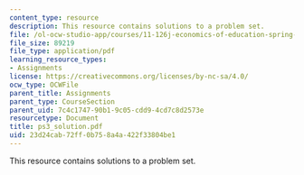 ```yaml
---
content_type: resource
description: This resource contains solutions to a problem set.
file: /ol-ocw-studio-app/courses/11-126j-economics-of-education-spring-2007/23d24cab72ff0b758a4a422f33804be1_ps3_solution.pdf
file_size: 89219
file_type: application/pdf
learning_resource_types:
- Assignments
license: https://creativecommons.org/licenses/by-nc-sa/4.0/
ocw_type: OCWFile
parent_title: Assignments
parent_type: CourseSection
parent_uid: 7c4c1747-90b1-9c05-cdd9-4cd7c8d2573e
resourcetype: Document
title: ps3_solution.pdf
uid: 23d24cab-72ff-0b75-8a4a-422f33804be1
---
```

This resource contains solutions to a problem set.